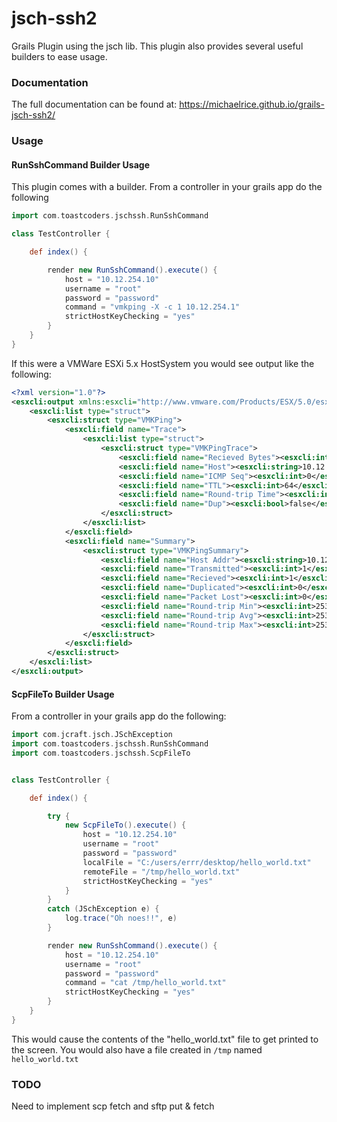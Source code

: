 jsch-ssh2
=========

Grails Plugin using the jsch lib. This plugin also provides several useful builders to ease usage.


### Documentation

The full documentation can be found at: https://michaelrice.github.io/grails-jsch-ssh2/

### Usage

#### RunSshCommand Builder Usage

This plugin comes with a builder. From a controller in your grails app do the following

```groovy
import com.toastcoders.jschssh.RunSshCommand

class TestController {

    def index() {

        render new RunSshCommand().execute() {
            host = "10.12.254.10"
            username = "root"
            password = "password"
            command = "vmkping -X -c 1 10.12.254.1"
            strictHostKeyChecking = "yes"
        }
    }
}
```

If this were a VMWare ESXi 5.x HostSystem you would see output like the following:

```xml
<?xml version="1.0"?>
<esxcli:output xmlns:esxcli="http://www.vmware.com/Products/ESX/5.0/esxcli/">
    <esxcli:list type="struct">
        <esxcli:struct type="VMKPing">
            <esxcli:field name="Trace">
                <esxcli:list type="struct">
                    <esxcli:struct type="VMKPingTrace">
                        <esxcli:field name="Recieved Bytes"><esxcli:int>64</esxcli:int></esxcli:field>
                        <esxcli:field name="Host"><esxcli:string>10.12.254.1</esxcli:string></esxcli:field>
                        <esxcli:field name="ICMP Seq"><esxcli:int>0</esxcli:int></esxcli:field>
                        <esxcli:field name="TTL"><esxcli:int>64</esxcli:int></esxcli:field>
                        <esxcli:field name="Round-trip Time"><esxcli:int>2538</esxcli:int></esxcli:field>
                        <esxcli:field name="Dup"><esxcli:bool>false</esxcli:bool></esxcli:field>
                    </esxcli:struct>
                </esxcli:list>
            </esxcli:field>
            <esxcli:field name="Summary">
                <esxcli:struct type="VMKPingSummary">
                    <esxcli:field name="Host Addr"><esxcli:string>10.12.254.1</esxcli:string></esxcli:field>
                    <esxcli:field name="Transmitted"><esxcli:int>1</esxcli:int></esxcli:field>
                    <esxcli:field name="Recieved"><esxcli:int>1</esxcli:int></esxcli:field>
                    <esxcli:field name="Duplicated"><esxcli:int>0</esxcli:int></esxcli:field>
                    <esxcli:field name="Packet Lost"><esxcli:int>0</esxcli:int></esxcli:field>
                    <esxcli:field name="Round-trip Min"><esxcli:int>2537</esxcli:int></esxcli:field>
                    <esxcli:field name="Round-trip Avg"><esxcli:int>2537</esxcli:int></esxcli:field>
                    <esxcli:field name="Round-trip Max"><esxcli:int>2537</esxcli:int></esxcli:field>
                </esxcli:struct>
            </esxcli:field>
        </esxcli:struct>
    </esxcli:list>
</esxcli:output>
```

#### ScpFileTo Builder Usage

From a controller in your grails app do the following:

```groovy
import com.jcraft.jsch.JSchException
import com.toastcoders.jschssh.RunSshCommand
import com.toastcoders.jschssh.ScpFileTo


class TestController {

    def index() {

        try {
            new ScpFileTo().execute() {
                host = "10.12.254.10"
                username = "root"
                password = "password"
                localFile = "C:/users/errr/desktop/hello_world.txt"
                remoteFile = "/tmp/hello_world.txt"
                strictHostKeyChecking = "yes"
            }
        }
        catch (JSchException e) {
            log.trace("Oh noes!!", e)
        }

        render new RunSshCommand().execute() {
            host = "10.12.254.10"
            username = "root"
            password = "password"
            command = "cat /tmp/hello_world.txt"
            strictHostKeyChecking = "yes"
        }
    }
}
```

This would cause the contents of the "hello_world.txt" file to get printed to the screen. You would also have a file created in ```/tmp``` named ```hello_world.txt```


### TODO

Need to implement scp fetch and sftp put & fetch
